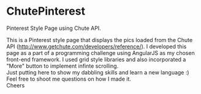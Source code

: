 # ChutePinterest
Pinterest Style Page using Chute API.

This is a Pinterest style page that displays the pics loaded from the Chute API (http://www.getchute.com/developers/reference/).
I developed this page as a part of a programming challenge using AngularJS as my chosen front-end framework. 
I used grid style libraries and also incorporated a "More" button to implement infinte scrolling.
<br>
Just putting here to show my dabbling skills and learn a new language :) <br>
Feel free to shoot me questions on how I made it.<br>
Cheers
